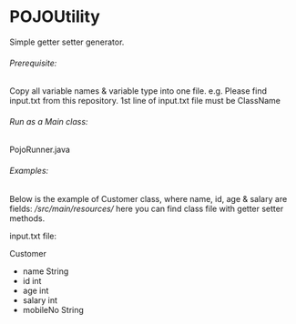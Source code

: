 # POJOUtility
Simple getter setter generator.

###### Prerequisite:
Copy all variable names & variable type into one file.
e.g. Please find input.txt from this repository.
1st line of input.txt file must be ClassName

###### Run as a Main class:
PojoRunner.java

###### Examples:
Below is the example of Customer class, where name, id, age & salary are fields:
_/src/main/resources/_ here you can find class file with getter setter methods.

input.txt file:

Customer
* name String
* id int
* age int
* salary int
* mobileNo String
  
